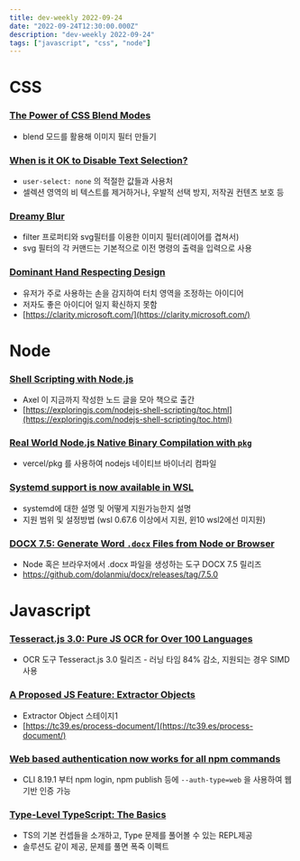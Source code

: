 ```yaml
---
title: dev-weekly 2022-09-24
date: "2022-09-24T12:30:00.000Z"
description: "dev-weekly 2022-09-24"
tags: ["javascript", "css", "node"]
---
```

# CSS

### **[The Power of CSS Blend Modes](https://cloudfour.com/thinks/the-power-of-css-blend-modes)**

- blend 모드를 활용해 이미지 필터 만들기

### **[When is it OK to Disable Text Selection?](https://css-tricks.com/when-is-it-ok-to-disable-text-selection)**

- `user-select: none` 의 적절한 값들과 사용처
- 셀렉션 영역의 비 텍스트를 제거하거나, 우발적 선택 방지, 저작권 컨텐츠 보호 등

### **[Dreamy Blur](https://yuanchuan.dev/dreamy-blur)**

- filter 프로퍼티와 svg필터를 이용한 이미지 필터(레이어를 겹쳐서)
- svg 필터의 각 커맨드는 기본적으로 이전 명령의 출력을 입력으로 사용

### **[Dominant Hand Respecting Design](https://kittygiraudel.com/2022/09/14/dominant-hand-respecting-design)**

- 유저가 주로 사용하는 손을 감지하여 터치 영역을 조정하는 아이디어
- 저자도 좋은 아이디어 일지 확신하지 못함
- [https://clarity.microsoft.com/](https://clarity.microsoft.com/)

# Node

### **[Shell Scripting with Node.js](https://exploringjs.com/nodejs-shell-scripting/)**

- Axel 이 지금까지 작성한 노드 글을 모아 책으로 출간
- [https://exploringjs.com/nodejs-shell-scripting/toc.html](https://exploringjs.com/nodejs-shell-scripting/toc.html)

### **[Real World Node.js Native Binary Compilation with `pkg`](https://www.pulumi.com/blog/nodejs-binaries-with-pkg/)**

- vercel/pkg 를 사용하여 nodejs 네이티브 바이너리 컴파일

### **[Systemd support is now available in WSL](https://devblogs.microsoft.com/commandline/systemd-support-is-now-available-in-wsl/)**

- systemd에 대한 설명 및 어떻게 지원가능한지 설명
- 지원 범위 및 설정방법 (wsl 0.67.6 이상에서 지원, 윈10 wsl2에선 미지원)

### **[DOCX 7.5: Generate Word `.docx` Files from Node or Browser](https://docx.js.org/#/)**

- Node 혹은 브라우저에서 .docx 파일을 생성하는 도구 DOCX 7.5 릴리즈
- https://github.com/dolanmiu/docx/releases/tag/7.5.0

# Javascript

### **[Tesseract.js 3.0: Pure JS OCR for Over 100 Languages](https://tesseract.projectnaptha.com/)**

- OCR 도구 Tesseract.js 3.0 릴리즈 - 러닝 타임 84% 감소, 지원되는 경우 SIMD 사용

### **[A Proposed JS Feature: Extractor Objects](https://github.com/tc39/proposal-extractors)**

- Extractor Object 스테이지1
- [https://tc39.es/process-document/](https://tc39.es/process-document/)

### ****[Web based authentication now works for all npm commands](https://github.blog/changelog/2022-09-20-web-based-authentication-now-works-for-all-npm-commands/)****

- CLI 8.19.1 부터 npm login, npm publish 등에 `--auth-type=web` 을 사용하여 웹 기반 인증 가능

### **[Type-Level TypeScript: The Basics](https://type-level-typescript.com/)**

- TS의 기본 컨셉들을 소개하고, Type 문제를 풀어볼 수 있는 REPL제공
- 솔루션도 같이 제공, 문제를 풀면 폭죽 이펙트